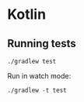 # Kotlin

## Running tests

```shell
./gradlew test
```

Run in watch mode:

```
./gradlew -t test
```
